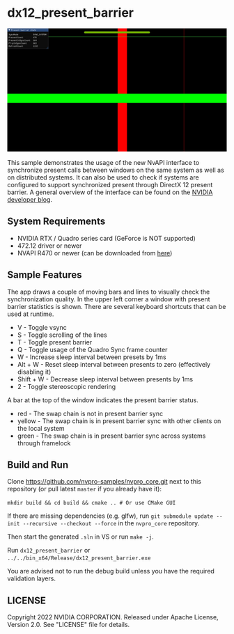 # dx12_present_barrier

![A screenshot of the dx12_present_barrier sample running. At the top, a green bar shows that the swap barrier is in present barrier sync across systems using framelock. Green and red bars scroll across the screen in perpendicular directions. A Present Barrier Stats window in the upper left reads "SyncMode: SYNC_SYSTEM; PresentCount: 670; PresentInSyncCount: 664; FlipInSyncCount: 663; RefreshCount: 1132."](doc/dx12_present_barrier.jpg)

This sample demonstrates the usage of the new NvAPI interface to synchronize
present calls between windows on the same system as well as on distributed
systems. It can also be used to check if systems are configured to support
synchronized present through DirectX 12 present barrier. A general overview of
the interface can be found on the [NVIDIA developer blog](https://developer.nvidia.com/blog/synchronizing-present-calls-between-applications-on-distributed-systems-with-directx-12/).

## System Requirements
* NVIDIA RTX / Quadro series card (GeForce is NOT supported)
* 472.12 driver or newer
* NVAPI R470 or newer (can be downloaded from [here](https://developer.nvidia.com/nvapi))

## Sample Features

The app draws a couple of moving bars and lines to visually check the
synchronization quality. In the upper left corner a window with present barrier
statistics is shown. There are several keyboard shortcuts that can be used at
runtime.
* V          - Toggle vsync
* S          - Toggle scrolling of the lines
* T          - Toggle present barrier
* Q          - Toggle usage of the Quadro Sync frame counter
* W          - Increase sleep interval between presets by 1ms
* Alt + W    - Reset sleep interval between presents to zero (effectively disabling it)
* Shift + W  - Decrease sleep interval between presents by 1ms
* 2          - Toggle stereoscopic rendering

A bar at the top of the window indicates the present barrier status.
* red     - The swap chain is not in present barrier sync
* yellow  - The swap chain is in present barrier sync with other clients on the local system
* green   - The swap chain is in present barrier sync across systems through framelock

## Build and Run

Clone https://github.com/nvpro-samples/nvpro_core.git
next to this repository (or pull latest `master` if you already have it):

`mkdir build && cd build && cmake .. # Or use CMake GUI`

If there are missing dependencies (e.g. glfw), run `git submodule
update --init --recursive --checkout --force` in the `nvpro_core`
repository.

Then start the generated `.sln` in VS or run `make -j`.

Run `dx12_present_barrier` or `../../bin_x64/Release/dx12_present_barrier.exe`

You are advised not to run the debug build unless you have the
required validation layers.

## LICENSE

Copyright 2022 NVIDIA CORPORATION. Released under Apache License,
Version 2.0. See "LICENSE" file for details.
